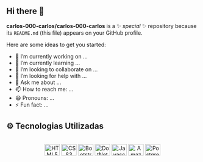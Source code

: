## Hi there 👋

**carlos-000-carlos/carlos-000-carlos** is a ✨ _special_ ✨ repository because its `README.md` (this file) appears on your GitHub profile.

Here are some ideas to get you started:

- 🔭 I’m currently working on ...
- 🌱 I’m currently learning ...
- 👯 I’m looking to collaborate on ...
- 🤔 I’m looking for help with ...
- 💬 Ask me about ...
- 📫 How to reach me: ...
- 😄 Pronouns: ...
- ⚡ Fun fact: ...
## ⚙️ Tecnologias Utilizadas

<div align="center">
    <div style="display: inline_block"><br>
        <img align="center" alt="HTML5" height="30" width="40" src="https://cdn.jsdelivr.net/gh/devicons/devicon/icons/html5/html5-original.svg">
        <img align="center" alt="CSS3" height="30" width="40"  src="https://cdn.jsdelivr.net/gh/devicons/devicon/icons/css3/css3-original.svg">
        <img align="center" alt="Bootstrap" height="30" width="40"  src="https://cdn.jsdelivr.net/gh/devicons/devicon/icons/bootstrap/bootstrap-original.svg">
        <img align="center" alt="DotNet Core" height="30" width="40" src="https://cdn.jsdelivr.net/gh/devicons/devicon/icons/dotnetcore/dotnetcore-original.svg">
        <img align="center" alt="Javascript" height="30" width="40"src="https://cdn.jsdelivr.net/gh/devicons/devicon/icons/javascript/javascript-original.svg">
        <img align="center" alt="Amazon Web Services" height="30" width="40" src="https://cdn.jsdelivr.net/gh/devicons/devicon/icons/amazonwebservices/amazonwebservices-original.svg">
        <img align="center" alt="Postgresql" height="30" width="40" src="https://cdn.jsdelivr.net/gh/devicons/devicon/icons/postgresql/postgresql-original.svg">        
    </div>
</div>
